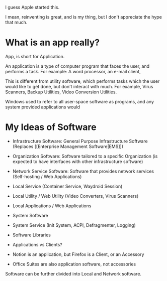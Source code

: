I guess Apple started this.

I mean, reinventing is great, and is my thing, but I don't appreciate the hype that much.

# What is an app really?
App, is short for Application.

An application is a type of computer program that faces the user, and performs a task. For example: A word processor, an e-mail client, 

This is different from utility software, which performs tasks which the user would like to get done, but don't interact with much. For example, Virus Scanners, Backup Utilities, Video Conversion Utilities.

Windows used to refer to all user-space software as programs, and any system provided applications would 








# My Ideas of Software
- Infrastructure Software: General Purpose Infrastructure Software (Replaces [[Enterprise Management Software|EMS]])
- Organization Software: Software tailored to a specific Organization (is expected to have interfaces with other infrastructure software)
- Network Service Software: Software that provides network services (Self-hosting / Web Applications)

- Local Service (Container Service, Waydroid Session)
- Local Utility / Web Utility (Video Converters, Virus Scanners)
- Local Applications / Web Applications
- System Software
- System Service (Init System, ACPI, Defragmenter, Logging)
- Software Libraries

- Applications vs Clients?
- Notion is an application, but Firefox is a Client, or an Accessory
- Office Suites are also application software, not accessories

Software can be further divided into Local and Network software.